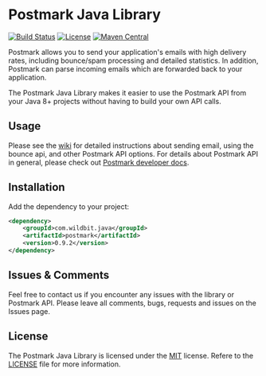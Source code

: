 # Postmark Java Library
[![Build Status](https://travis-ci.org/wildbit/postmark-java.svg?branch=master)](https://travis-ci.org/wildbit/postmark-java)
[![License](http://img.shields.io/badge/license-MIT-blue.svg?style=flat)](http://www.opensource.org/licenses/MIT)
[![Maven Central](https://maven-badges.herokuapp.com/maven-central/com.wildbit.java/postmark/badge.svg)](https://maven-badges.herokuapp.com/maven-central/com.wildbit.java/postmark)
 
Postmark allows you to send your application's emails with high delivery rates, including bounce/spam processing and detailed statistics. 
In addition, Postmark can parse incoming emails which are forwarded back to your application.

The Postmark Java Library makes it easier to use the Postmark API from your Java 8+ projects without having to build your own API calls. 

## Usage

Please see the [wiki](https://github.com/wildbit/postmark-java/wiki) for detailed instructions about sending email, using the bounce api, and other Postmark API options.
For details about Postmark API in general, please check out [Postmark developer docs](https://postmarkapp.com/developer).

## Installation

Add the dependency to your project:

``` xml
<dependency>
    <groupId>com.wildbit.java</groupId>
    <artifactId>postmark</artifactId>
    <version>0.9.2</version>
</dependency>
```

## Issues & Comments

Feel free to contact us if you encounter any issues with the library or Postmark API.
Please leave all comments, bugs, requests and issues on the Issues page. 

## License

The Postmark Java Library is licensed under the [MIT](http://www.opensource.org/licenses/mit-license.php) license. 
Refere to the [LICENSE](https://github.com/wildbit/postmark-java/blob/master/LICENSE) file for more information.
